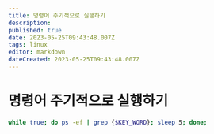 ```yaml
---
title: 명령어 주기적으로 실행하기
description: 
published: true
date: 2023-05-25T09:43:48.007Z
tags: linux
editor: markdown
dateCreated: 2023-05-25T09:43:48.007Z
---
```


# 명령어 주기적으로 실행하기
```bash
while true; do ps -ef | grep {$KEY_WORD}; sleep 5; done;
```